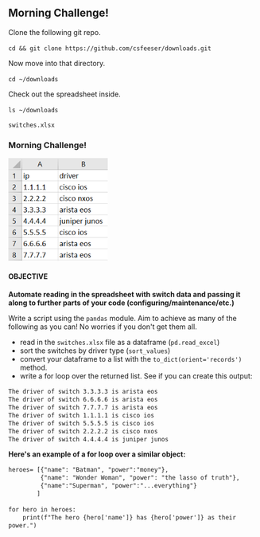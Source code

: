 ## Morning Challenge!

Clone the following git repo.

`cd && git clone https://github.com/csfeeser/downloads.git`

Now move into that directory.

`cd ~/downloads`

Check out the spreadsheet inside.

`ls ~/downloads`

```
switches.xlsx
```
### Morning Challenge!

<img src="https://github.com/csfeeser/images/blob/master/switches.png?raw=true" width="200"/>

#### OBJECTIVE

**Automate reading in the spreadsheet with switch data and passing it along to further parts of your code (configuring/maintenance/etc.)**

Write a script using the `pandas` module. Aim to achieve as many of the following as you can! No worries if you don't get them all.

- read in the `switches.xlsx` file as a dataframe (`pd.read_excel`)
- sort the switches by driver type (`sort_values`)
- convert your dataframe to a list with the `to_dict(orient='records')` method.
- write a for loop over the returned list. See if you can create this output:

```
The driver of switch 3.3.3.3 is arista eos
The driver of switch 6.6.6.6 is arista eos
The driver of switch 7.7.7.7 is arista eos
The driver of switch 1.1.1.1 is cisco ios
The driver of switch 5.5.5.5 is cisco ios
The driver of switch 2.2.2.2 is cisco nxos
The driver of switch 4.4.4.4 is juniper junos
```

**Here's an example of a for loop over a similar object:**

```
heroes= [{"name": "Batman", "power":"money"},
         {"name": "Wonder Woman", "power": "the lasso of truth"},
         {"name":"Superman", "power":"...everything"}
        ]

for hero in heroes:
    print(f"The hero {hero['name']} has {hero['power']} as their power.")
```
